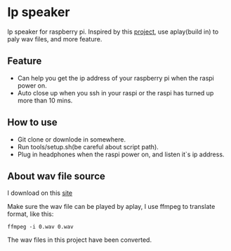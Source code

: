 # Ip speaker

Ip speaker for raspberry pi.
Inspired by this [project](https://github.com/ma6174/speak_raspi_ip), use aplay(build in) to paly wav files, and more feature.

## Feature

* Can help you get the ip address of your raspberry pi when the raspi power on.
* Auto close up when you ssh in your raspi or the raspi has turned up more than 10 mins.

## How to use

* Git clone or downlode in somewhere.
* Run tools/setup.sh(be careful about script path).
* Plug in headphones when the raspi power on, and listen it`s ip address.

## About wav file source

I download on this [site](https://evolution.voxeo.com/library/audio/prompts/numbers/index.jsp)

Make sure the wav file can be played by aplay, I use ffmpeg to translate format, like this:

```shell
ffmpeg -i 0.wav 0.wav
```

The wav files in this project have been converted.

